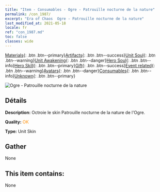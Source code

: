 ```yaml
---
title: "Item - Consumables - Ogre - Patrouille nocturne de la nature"
permalink: /con_1987/
excerpt: "Era of Chaos  Ogre - Patrouille nocturne de la nature"
last_modified_at: 2021-05-18
locale: fr
ref: "con_1987.md"
toc: false
classes: wide
---
```

 [Materials](/ItemsFR/){: .btn .btn--primary}[Artifacts](/ItemsFR/Artifacts/){: .btn .btn--success}[Unit Soul](/ItemsFR/UnitSoul/){: .btn .btn--warning}[Unit Awakening](/ItemsFR/UnitAwakening/){: .btn .btn--danger}[Hero Soul](/ItemsFR/HeroSoul/){: .btn .btn--info}[Hero Skill](/ItemsFR/HeroSkill/){: .btn .btn--primary}[Gift](/ItemsFR/Gift/){: .btn .btn--success}[Event related](/ItemsFR/Events/){: .btn .btn--warning}[Avatars](/ItemsFR/Avatars/){: .btn .btn--danger}[Consumables](/ItemsFR/Consumables/){: .btn .btn--info}[Unknown](/ItemsFR/Unknown/){: .btn .btn--primary}

 ![Ogre - Patrouille nocturne de la nature](/images/u/ti_shirenmopifu.jpg)

## Détails
 **Description:** Octroie le skin Patrouille nocturne de la nature de l'Ogre.

 **Quality:** <span style="color: #FF8C00">OK</span>

 **Type:** Unit Skin

## Gather

  None

## This item contains:

  None

